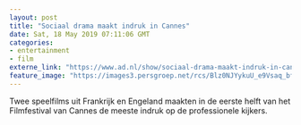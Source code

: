 ```yaml
---
layout: post
title: "Sociaal drama maakt indruk in Cannes"
date: Sat, 18 May 2019 07:11:06 GMT
categories: 
- entertainment 
- film 
externe_link: "https://www.ad.nl/show/sociaal-drama-maakt-indruk-in-cannes~a28d48fa/"
feature_image: "https://images3.persgroep.net/rcs/Blz0NJYykuU_e9Vsaq_bfvTAlXs/diocontent/148512316/_fitwidth/400/?appId=21791a8992982cd8da851550a453bd7f&quality=0.7"
---
```


Twee speelfilms uit Frankrijk en Engeland maakten in de eerste helft van het Filmfestival van Cannes de meeste indruk op de professionele kijkers.
